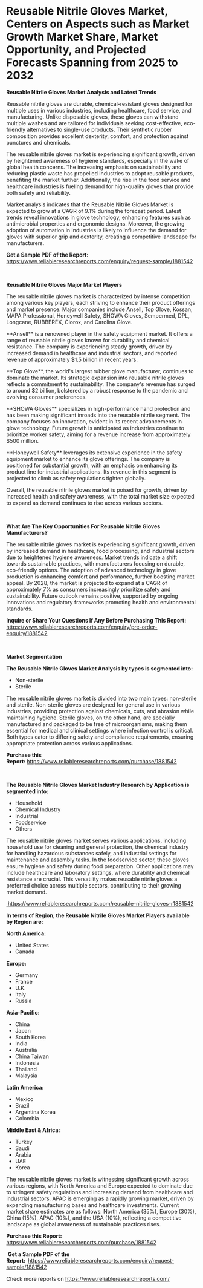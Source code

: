 <p><h1>Reusable Nitrile Gloves Market, Centers on Aspects such as Market Growth Market Share, Market Opportunity, and Projected Forecasts Spanning from 2025 to 2032</h1></p><p><strong>Reusable Nitrile Gloves Market Analysis and Latest Trends</strong></p>
<p><p>Reusable nitrile gloves are durable, chemical-resistant gloves designed for multiple uses in various industries, including healthcare, food service, and manufacturing. Unlike disposable gloves, these gloves can withstand multiple washes and are tailored for individuals seeking cost-effective, eco-friendly alternatives to single-use products. Their synthetic rubber composition provides excellent dexterity, comfort, and protection against punctures and chemicals.</p><p>The reusable nitrile gloves market is experiencing significant growth, driven by heightened awareness of hygiene standards, especially in the wake of global health concerns. The increasing emphasis on sustainability and reducing plastic waste has propelled industries to adopt reusable products, benefiting the market further. Additionally, the rise in the food service and healthcare industries is fueling demand for high-quality gloves that provide both safety and reliability.</p><p>Market analysis indicates that the Reusable Nitrile Gloves Market is expected to grow at a CAGR of 9.1% during the forecast period. Latest trends reveal innovations in glove technology, enhancing features such as antimicrobial properties and ergonomic designs. Moreover, the growing adoption of automation in industries is likely to influence the demand for gloves with superior grip and dexterity, creating a competitive landscape for manufacturers.</p></p>
<p><strong>Get a Sample PDF of the Report:&nbsp;</strong> <a href="https://www.reliableresearchreports.com/enquiry/request-sample/1881542?utm_campaign=2146&utm_medium=2&utm_source=Github&utm_content=ia&utm_term=09022025&utm_id=reusable-nitrile-gloves">https://www.reliableresearchreports.com/enquiry/request-sample/1881542</a></p>
<p>&nbsp;</p>
<p><strong>Reusable Nitrile Gloves Major Market Players</strong></p>
<p><p>The reusable nitrile gloves market is characterized by intense competition among various key players, each striving to enhance their product offerings and market presence. Major companies include Ansell, Top Glove, Kossan, MAPA Professional, Honeywell Safety, SHOWA Gloves, Sempermed, DPL, Longcane, RUBBEREX, Clorox, and Carolina Glove.</p><p>**Ansell** is a renowned player in the safety equipment market. It offers a range of reusable nitrile gloves known for durability and chemical resistance. The company is experiencing steady growth, driven by increased demand in healthcare and industrial sectors, and reported revenue of approximately $1.5 billion in recent years.</p><p>**Top Glove**, the world's largest rubber glove manufacturer, continues to dominate the market. Its strategic expansion into reusable nitrile gloves reflects a commitment to sustainability. The company's revenue has surged to around $2 billion, bolstered by a robust response to the pandemic and evolving consumer preferences.</p><p>**SHOWA Gloves** specializes in high-performance hand protection and has been making significant inroads into the reusable nitrile segment. The company focuses on innovation, evident in its recent advancements in glove technology. Future growth is anticipated as industries continue to prioritize worker safety, aiming for a revenue increase from approximately $500 million.</p><p>**Honeywell Safety** leverages its extensive experience in the safety equipment market to enhance its glove offerings. The company is positioned for substantial growth, with an emphasis on enhancing its product line for industrial applications. Its revenue in this segment is projected to climb as safety regulations tighten globally.</p><p>Overall, the reusable nitrile gloves market is poised for growth, driven by increased health and safety awareness, with the total market size expected to expand as demand continues to rise across various sectors.</p></p>
<p>&nbsp;</p>
<p><strong>What Are The Key Opportunities For Reusable Nitrile Gloves Manufacturers?</strong></p>
<p><p>The reusable nitrile gloves market is experiencing significant growth, driven by increased demand in healthcare, food processing, and industrial sectors due to heightened hygiene awareness. Market trends indicate a shift towards sustainable practices, with manufacturers focusing on durable, eco-friendly options. The adoption of advanced technology in glove production is enhancing comfort and performance, further boosting market appeal. By 2028, the market is projected to expand at a CAGR of approximately 7% as consumers increasingly prioritize safety and sustainability. Future outlook remains positive, supported by ongoing innovations and regulatory frameworks promoting health and environmental standards.</p></p>
<p><strong>Inquire or Share Your Questions If Any Before Purchasing This Report:</strong> <a href="https://www.reliableresearchreports.com/enquiry/pre-order-enquiry/1881542?utm_campaign=2146&utm_medium=2&utm_source=Github&utm_content=ia&utm_term=09022025&utm_id=reusable-nitrile-gloves">https://www.reliableresearchreports.com/enquiry/pre-order-enquiry/1881542</a></p>
<p>&nbsp;</p>
<p><strong>Market Segmentation</strong></p>
<p><strong>The Reusable Nitrile Gloves Market Analysis by types is segmented into:</strong></p>
<p><ul><li>Non-sterile</li><li>Sterile</li></ul></p>
<p><p>The reusable nitrile gloves market is divided into two main types: non-sterile and sterile. Non-sterile gloves are designed for general use in various industries, providing protection against chemicals, cuts, and abrasion while maintaining hygiene. Sterile gloves, on the other hand, are specially manufactured and packaged to be free of microorganisms, making them essential for medical and clinical settings where infection control is critical. Both types cater to differing safety and compliance requirements, ensuring appropriate protection across various applications.</p></p>
<p><strong>Purchase this Report:&nbsp;</strong><a href="https://www.reliableresearchreports.com/purchase/1881542?utm_campaign=2146&utm_medium=2&utm_source=Github&utm_content=ia&utm_term=09022025&utm_id=reusable-nitrile-gloves">https://www.reliableresearchreports.com/purchase/1881542</a></p>
<p>&nbsp;</p>
<p><strong>The Reusable Nitrile Gloves Market Industry Research by Application is segmented into:</strong></p>
<p><ul><li>Household</li><li>Chemical Industry</li><li>Industrial</li><li>Foodservice</li><li>Others</li></ul></p>
<p><p>The reusable nitrile gloves market serves various applications, including household use for cleaning and general protection, the chemical industry for handling hazardous substances safely, and industrial settings for maintenance and assembly tasks. In the foodservice sector, these gloves ensure hygiene and safety during food preparation. Other applications may include healthcare and laboratory settings, where durability and chemical resistance are crucial. This versatility makes reusable nitrile gloves a preferred choice across multiple sectors, contributing to their growing market demand.</p></p>
<p><a href="https://www.reliableresearchreports.com/reusable-nitrile-gloves-r1881542?utm_campaign=2146&utm_medium=2&utm_source=Github&utm_content=ia&utm_term=09022025&utm_id=reusable-nitrile-gloves">&nbsp;https://www.reliableresearchreports.com/reusable-nitrile-gloves-r1881542</a></p>
<p><strong>In terms of Region, the Reusable Nitrile Gloves Market Players available by Region are:</strong></p>
<p>
    <p> <strong> North America: </strong>
        <ul>
            <li>United States</li>
            <li>Canada</li>
        </ul>
        </p> 
    <p> <strong> Europe: </strong>
        <ul>
            <li>Germany</li>
            <li>France</li>
            <li>U.K.</li>
            <li>Italy</li>
            <li>Russia</li>
        </ul>
        </p> 
    <p> <strong> Asia-Pacific: </strong>
        <ul>
            <li>China</li>
            <li>Japan</li>
            <li>South Korea</li>
            <li>India</li>
            <li>Australia</li>
            <li>China Taiwan</li>
            <li>Indonesia</li>
            <li>Thailand</li>
            <li>Malaysia</li>
        </ul>
        </p> 
    <p> <strong> Latin America: </strong>
        <ul>
            <li>Mexico</li>
            <li>Brazil</li>
            <li>Argentina Korea</li>
            <li>Colombia</li>
        </ul>
        </p> 
    <p> <strong> Middle East & Africa: </strong>
        <ul>
            <li>Turkey</li>
            <li>Saudi</li>
            <li>Arabia</li>
            <li>UAE</li>
            <li>Korea</li>
        </ul>
    </p>
    </p>
<p><p>The reusable nitrile gloves market is witnessing significant growth across various regions, with North America and Europe expected to dominate due to stringent safety regulations and increasing demand from healthcare and industrial sectors. APAC is emerging as a rapidly growing market, driven by expanding manufacturing bases and healthcare investments. Current market share estimates are as follows: North America (35%), Europe (30%), China (15%), APAC (10%), and the USA (10%), reflecting a competitive landscape as global awareness of sustainable practices rises.</p></p>
<p><strong>Purchase this Report: </strong><a href="https://www.reliableresearchreports.com/purchase/1881542?utm_campaign=2146&utm_medium=2&utm_source=Github&utm_content=ia&utm_term=09022025&utm_id=reusable-nitrile-gloves">https://www.reliableresearchreports.com/purchase/1881542</a></p>
<p>&nbsp;<strong>Get a Sample PDF of the Report:&nbsp;&nbsp;</strong><a href="https://www.reliableresearchreports.com/enquiry/request-sample/1881542?utm_campaign=2146&utm_medium=2&utm_source=Github&utm_content=ia&utm_term=09022025&utm_id=reusable-nitrile-gloves">https://www.reliableresearchreports.com/enquiry/request-sample/1881542</a></p>
<p><strong></strong></p>
<p>Check more reports on <a href="https://www.reliableresearchreports.com/?utm_campaign=2146&utm_medium=2&utm_source=Github&utm_content=ia&utm_term=09022025&utm_id=reusable-nitrile-gloves">https://www.reliableresearchreports.com/</a></p>